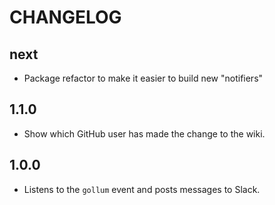 # CHANGELOG

## next

- Package refactor to make it easier to build new "notifiers"

## 1.1.0

- Show which GitHub user has made the change to the wiki.

## 1.0.0

- Listens to the `gollum` event and posts messages to Slack.
